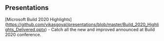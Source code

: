 ## Presentations

[Microsoft Build 2020 Highlights] (https://github.com/vikasgoyal/presentations/blob/master/Build_2020_Highlights_Delivered.pptx) - Catch all the new and improved announced at Build 2020 conference.


